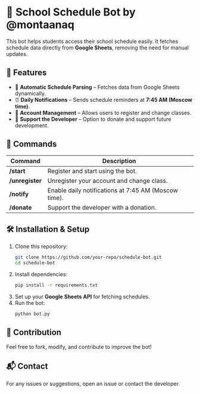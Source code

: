 # 📅 School Schedule Bot by @montaanaq

This bot helps students access their school schedule easily. It fetches schedule data directly from **Google Sheets**, removing the need for manual updates.  

## 🚀 Features  
- 📖 **Automatic Schedule Parsing** – Fetches data from Google Sheets dynamically.  
- ⏰ **Daily Notifications** – Sends schedule reminders at **7:45 AM (Moscow time)**.  
- 🔄 **Account Management** – Allows users to register and change classes.  
- 💖 **Support the Developer** – Option to donate and support future development.  

## 🔧 Commands  
| Command       | Description |
|--------------|------------|
| **/start**   | Register and start using the bot. |
| **/unregister** | Unregister your account and change class. |
| **/notify**  | Enable daily notifications at 7:45 AM (Moscow time). |
| **/donate**  | Support the developer with a donation. |

## 🛠️ Installation & Setup  
1. Clone this repository:  
   ```sh
   git clone https://github.com/your-repo/schedule-bot.git
   cd schedule-bot
   ```
2. Install dependencies:  
   ```sh
   pip install -r requirements.txt
   ```
3. Set up your **Google Sheets API** for fetching schedules.  
4. Run the bot:  
   ```sh
   python bot.py
   ```

## 🎯 Contribution  
Feel free to fork, modify, and contribute to improve the bot!  

## 📬 Contact  
For any issues or suggestions, open an issue or contact the developer.  

